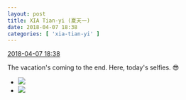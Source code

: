 ```yaml
---
layout: post
title: XIA Tian-yi (夏天一)
date: 2018-04-07 18:38
categories: [ 'xia-tian-yi' ]
---
```


<div class="weibo-info">
  <a href="https://weibo.com/6286030291/Gb0BWBi87">2018-04-07 18:38</a>
</div>

The vacation's coming to the end. Here, today's selfies. 😎

<!-- more -->

<ul class="weibo-pic-list-1">
  <li class="weibo-pic">
    <a href="//wx1.sinaimg.cn/mw690/006RpxDlgy1fq4a0xphkwj30rv112qlj.jpg"><img src="//wx1.sinaimg.cn/thumb150/006RpxDlgy1fq4a0xphkwj30rv112qlj.jpg"/></a>
  </li>
  <li class="weibo-pic">
    <a href="//wx4.sinaimg.cn/mw690/006RpxDlgy1fq4a0usj33j31sg2dsx6p.jpg"><img src="//wx4.sinaimg.cn/thumb150/006RpxDlgy1fq4a0usj33j31sg2dsx6p.jpg"/></a>
  </li>
</ul>
